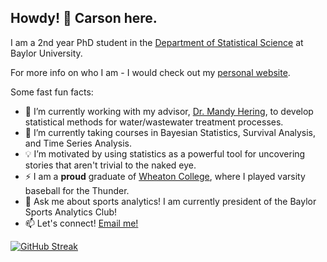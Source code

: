 
## Howdy! 👋 Carson here.

I am a 2nd year PhD student in the [Department of Statistical Science](https://statistics.artsandsciences.baylor.edu) at Baylor University.

For more info on who I am - I would check out my [personal website](https://carsonslater.com).

Some fast fun facts:

- 🔭 I’m currently working with my advisor, [Dr. Mandy Hering](https://sites.baylor.edu/mandy_hering/), to develop statistical methods for water/wastewater treatment processes.
- 🌱 I’m currently taking courses in Bayesian Statistics, Survival Analysis, and Time Series Analysis.
- 💡 I’m motivated by using statistics as a powerful tool for uncovering stories that aren't trivial to the naked eye.
- ⚡ I am a **proud** graduate of [Wheaton College](https://www.wheaton.edu), where I played varsity baseball for the Thunder. 
- 💬 Ask me about sports analytics! I am currently president of the Baylor Sports Analytics Club!
- 📫 Let's connect! [Email me!](mailto:Carson_Slater1@baylor.edu)

[![GitHub Streak](https://streak-stats.demolab.com/?user=carsonslater&theme=dark)](https://git.io/streak-stats)
